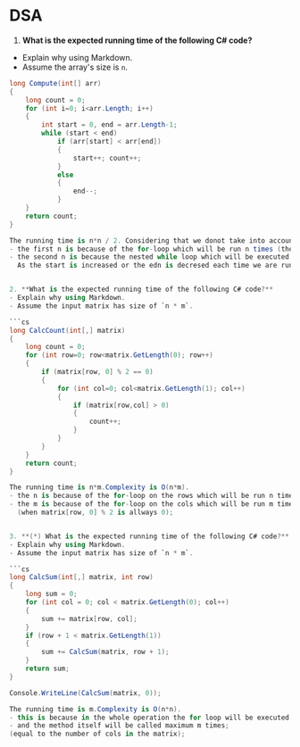 # DSA

1. **What is the expected running time of the following C# code?**
  - Explain why using Markdown.
  - Assume the array's size is `n`.

  ```cs
  long Compute(int[] arr)
  {
      long count = 0;
      for (int i=0; i<arr.Length; i++)
      {
          int start = 0, end = arr.Length-1;
          while (start < end)
              if (arr[start] < arr[end])
              {
                  start++; count++;
              }
              else 
              {
                  end--;
              }
      }
      return count;
  }
  
  The running time is n*n / 2. Considering that we donot take into account constants, complexity is O(n*n).
  - the first n is because of the for-loop which will be run n times (the length of the array);
  - the second n is because the nested while loop which will be executed untill start is smaller than end.
    As the start is increased or the edn is decresed each time we are running the loop, the exact time needed will be n/2;
  
  
  2. **What is the expected running time of the following C# code?**
  - Explain why using Markdown.
  - Assume the input matrix has size of `n * m`.

  ```cs
  long CalcCount(int[,] matrix)
  {
      long count = 0;
      for (int row=0; row<matrix.GetLength(0); row++)
      {
          if (matrix[row, 0] % 2 == 0)
          {
              for (int col=0; col<matrix.GetLength(1); col++)
              {
                  if (matrix[row,col] > 0)
                  {
                      count++;
                  }
              }
          }
      }
      return count;
  }
  
  The running time is n*m.Complexity is O(n*m).
  - the n is because of the for-loop on the rows which will be run n times;
  - the m is because of the for-loop on the cols which will be run m times in the worst case
    (when matrix[row, 0] % 2 is allways 0);
  

3. **(*) What is the expected running time of the following C# code?**
  - Explain why using Markdown.
  - Assume the input matrix has size of `n * m`.

  ```cs
  long CalcSum(int[,] matrix, int row)
  {
      long sum = 0;
      for (int col = 0; col < matrix.GetLength(0); col++)
      {
          sum += matrix[row, col];
      }
      if (row + 1 < matrix.GetLength(1))
      {
          sum += CalcSum(matrix, row + 1);
      }
      return sum;
  }
  
  Console.WriteLine(CalcSum(matrix, 0));
  
  The running time is m.Complexity is O(n*n).
  - this is because in the whole operation the for loop will be executed exactly n times;
  - and the method itself will be called maximum m times;
  (equal to the number of cols in the matrix);
  

